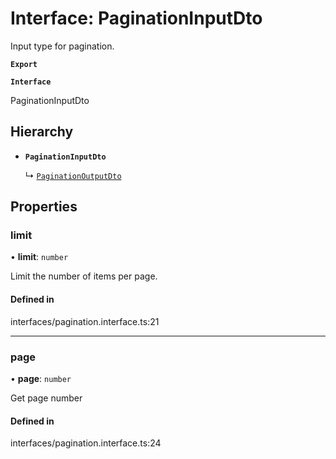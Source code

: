 # Interface: PaginationInputDto

Input type for pagination.

**`Export`**

**`Interface`**

PaginationInputDto

## Hierarchy

- **`PaginationInputDto`**

  ↳ [`PaginationOutputDto`](PaginationOutputDto.md)

## Properties

### limit

• **limit**: `number`

Limit the number of items per page.

#### Defined in

interfaces/pagination.interface.ts:21

---

### page

• **page**: `number`

Get page number

#### Defined in

interfaces/pagination.interface.ts:24
